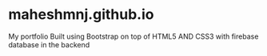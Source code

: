# maheshmnj.github.io
My portfolio
Built using Bootstrap on top of HTML5 AND CSS3 with firebase database in the backend
